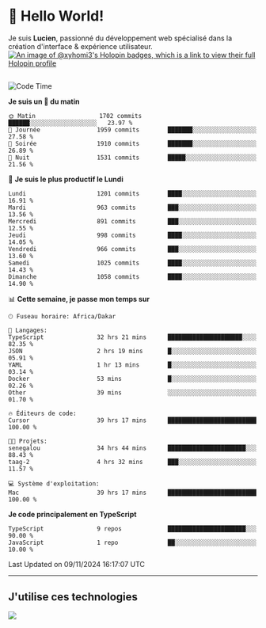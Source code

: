 # 👋 Hello World!

Je suis **Lucien**, passionné du développement web spécialisé dans la création d'interface & expérience utilisateur.
[![An image of @xyhomi3's Holopin badges, which is a link to view their full Holopin profile](https://holopin.me/xyhomi3)](https://holopin.io/@xyhomi3)

##

<!--START_SECTION:waka-->
![Code Time](http://img.shields.io/badge/Code%20Time-2%2C505%20hrs%2022%20mins-blue)

**Je suis un 🐤 du matin** 

```text
🌞 Matin                  1702 commits        ██████░░░░░░░░░░░░░░░░░░░   23.97 % 
🌆 Journée                1959 commits        ███████░░░░░░░░░░░░░░░░░░   27.58 % 
🌃 Soirée                 1910 commits        ███████░░░░░░░░░░░░░░░░░░   26.89 % 
🌙 Nuit                   1531 commits        █████░░░░░░░░░░░░░░░░░░░░   21.56 % 
```
📅 **Je suis le plus productif le Lundi** 

```text
Lundi                    1201 commits        ████░░░░░░░░░░░░░░░░░░░░░   16.91 % 
Mardi                    963 commits         ███░░░░░░░░░░░░░░░░░░░░░░   13.56 % 
Mercredi                 891 commits         ███░░░░░░░░░░░░░░░░░░░░░░   12.55 % 
Jeudi                    998 commits         ████░░░░░░░░░░░░░░░░░░░░░   14.05 % 
Vendredi                 966 commits         ███░░░░░░░░░░░░░░░░░░░░░░   13.60 % 
Samedi                   1025 commits        ████░░░░░░░░░░░░░░░░░░░░░   14.43 % 
Dimanche                 1058 commits        ████░░░░░░░░░░░░░░░░░░░░░   14.90 % 
```


📊 **Cette semaine, je passe mon temps sur** 

```text
🕑︎ Fuseau horaire: Africa/Dakar

💬 Langages: 
TypeScript               32 hrs 21 mins      █████████████████████░░░░   82.35 % 
JSON                     2 hrs 19 mins       █░░░░░░░░░░░░░░░░░░░░░░░░   05.91 % 
YAML                     1 hr 13 mins        █░░░░░░░░░░░░░░░░░░░░░░░░   03.14 % 
Docker                   53 mins             █░░░░░░░░░░░░░░░░░░░░░░░░   02.26 % 
Other                    39 mins             ░░░░░░░░░░░░░░░░░░░░░░░░░   01.70 % 

🔥 Éditeurs de code: 
Cursor                   39 hrs 17 mins      █████████████████████████   100.00 % 

🐱‍💻 Projets: 
senegalou                34 hrs 44 mins      ██████████████████████░░░   88.43 % 
taag-2                   4 hrs 32 mins       ███░░░░░░░░░░░░░░░░░░░░░░   11.57 % 

💻 Système d'exploitation: 
Mac                      39 hrs 17 mins      █████████████████████████   100.00 % 
```

**Je code principalement en TypeScript** 

```text
TypeScript               9 repos             ██████████████████████░░░   90.00 % 
JavaScript               1 repo              ██░░░░░░░░░░░░░░░░░░░░░░░   10.00 % 
```




 Last Updated on 09/11/2024 16:17:07 UTC
<!--END_SECTION:waka-->
---

## J'utilise ces technologies

<p align="left">
  <a href="https://skillicons.dev">
    <img src="https://skillicons.dev/icons?i=ts,js,md,scss,tailwind,react,docker,express,astro,vite,nextjs,vercel,figma,ableton" />
  </a>
</p>

